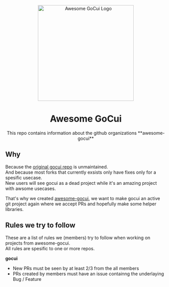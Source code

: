 <p align="center">
  <img src="/logo/logo-300.png" height="300" alt="Awesome GoCui Logo">
  <h1 align="center">Awesome GoCui</h1>
  <p align="center">This repo contains information about the github organizations **awesome-gocui**</p>
</p>

## Why  
Because the [original gocui repo](https://github.com/jroimartin/gocui) is unmaintained.  
And because most forks that currently exsists only have fixes only for a spesific usecase.  
New users will see gocui as a dead project while it's an amazing project with awsome usecases.  

That's why we created [awesome-gocui](https://github.com/awesome-gocui), we want to make gocui an active git project again where we accept PRs and hopefully make some helper libraries.

## Rules we try to follow
These are a list of rules we (members) try to follow when working on projects from awesome-gocui.  
All rules are spesific to one or more repos.  

**gocui**  
- New PRs must be seen by at least 2/3 from the all members
- PRs created by members must have an issue containng the underlaying Bug / Feature
